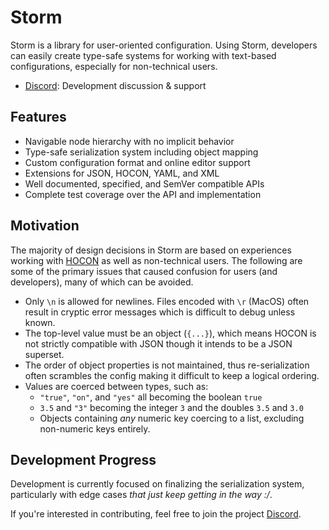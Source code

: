 # Storm

Storm is a library for user-oriented configuration. Using Storm, developers can
easily create type-safe systems for working with text-based configurations,
especially for non-technical users.

 - [Discord](https://discord.gg/xdVZzSN): Development discussion & support

## Features

 - Navigable node hierarchy with no implicit behavior
 - Type-safe serialization system including object mapping
 - Custom configuration format and online editor support
 - Extensions for JSON, HOCON, YAML, and XML
 - Well documented, specified, and SemVer compatible APIs
 - Complete test coverage over the API and implementation

## Motivation

The majority of design decisions in Storm are based on experiences working with
[HOCON](https://github.com/lightbend/config/blob/master/HOCON.md) as well as
non-technical users. The following are some of the primary issues that caused
confusion for users (and developers), many of which can be avoided.

 - Only `\n` is allowed for newlines. Files encoded with `\r` (MacOS) often
 result in cryptic error messages which is difficult to debug unless known.
 - The top-level value must be an object (`{...}`), which means HOCON is not
 strictly compatible with JSON though it intends to be a JSON superset.
 - The order of object properties is not maintained, thus re-serialization often
 scrambles the config making it difficult to keep a logical ordering.
 - Values are coerced between types, such as:
    - `"true"`, `"on"`, and `"yes"` all becoming the boolean `true`
    - `3.5` and `"3"` becoming the integer `3` and the doubles `3.5` and `3.0`
    - Objects containing *any* numeric key coercing to a list, excluding
    non-numeric keys entirely.

## Development Progress

Development is currently focused on finalizing the serialization system,
particularly with edge cases *that just keep getting in the way :/*.

If you're interested in contributing, feel free to join the project
[Discord](https://discord.gg/xdVZzSN).
